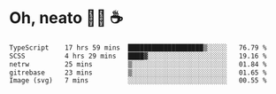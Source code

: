 # Oh, neato 🧑‍💻 ☕

<!--START_SECTION:waka-->

```txt
TypeScript    17 hrs 59 mins  ███████████████████▒░░░░░   76.79 %
SCSS          4 hrs 29 mins   ████▓░░░░░░░░░░░░░░░░░░░░   19.16 %
netrw         25 mins         ▒░░░░░░░░░░░░░░░░░░░░░░░░   01.84 %
gitrebase     23 mins         ▒░░░░░░░░░░░░░░░░░░░░░░░░   01.65 %
Image (svg)   7 mins          ░░░░░░░░░░░░░░░░░░░░░░░░░   00.55 %
```

<!--END_SECTION:waka-->
